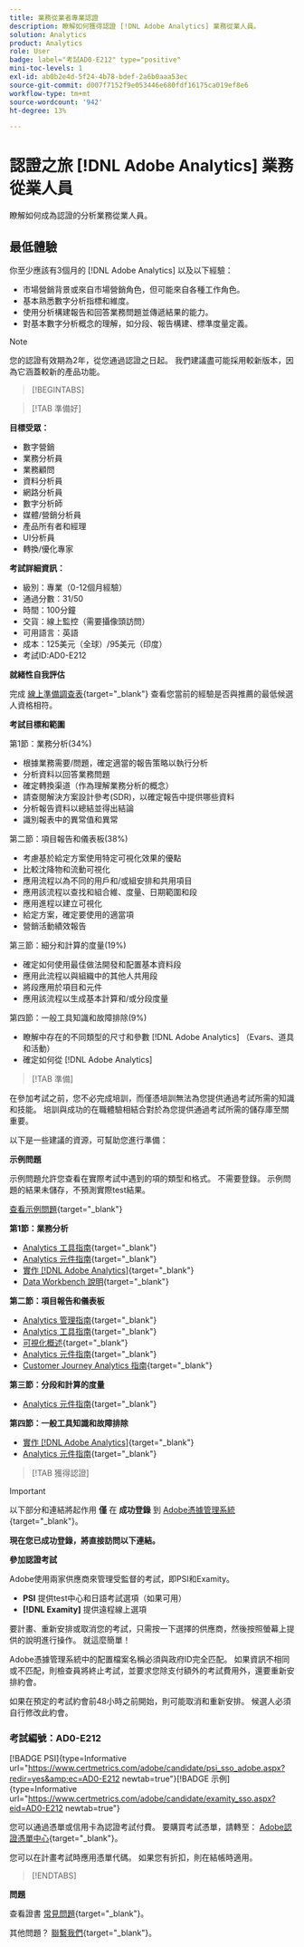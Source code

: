 ```yaml
---
title: 業務從業者專業認證
description: 瞭解如何獲得認證 [!DNL Adobe Analytics] 業務從業人員。
solution: Analytics
product: Analytics
role: User
badge: label="考試AD0-E212" type="positive"
mini-toc-levels: 1
exl-id: ab0b2e4d-5f24-4b78-bdef-2a6b0aaa53ec
source-git-commit: d007f7152f9e053446e680fdf16175ca019ef8e6
workflow-type: tm+mt
source-wordcount: '942'
ht-degree: 13%

---
```


# 認證之旅 [!DNL Adobe Analytics] 業務從業人員

瞭解如何成為認證的分析業務從業人員。

## 最低體驗

你至少應該有3個月的 [!DNL Adobe Analytics] 以及以下經驗：

* 市場營銷背景或來自市場營銷角色，但可能來自各種工作角色。
* 基本熟悉數字分析指標和維度。
* 使用分析構建報告和回答業務問題並傳遞結果的能力。
* 對基本數字分析概念的理解，如分段、報告構建、標準度量定義。

>[!NOTE]
>
>您的認證有效期為2年，從您通過認證之日起。 我們建議盡可能採用較新版本，因為它涵蓋較新的產品功能。

>[!BEGINTABS]

>[!TAB 準備好]

**目標受眾：**

* 數字營銷
* 業務分析員
* 業務顧問
* 資料分析員
* 網路分析員
* 數字分析師
* 媒體/營銷分析員
* 產品所有者和經理
* UI分析員
* 轉換/優化專家

**考試詳細資訊：**

* 級別：專業（0-12個月經驗）
* 通過分數：31/50
* 時間：100分鐘
* 交貨：線上監控（需要攝像頭訪問）
* 可用語言：英語
* 成本：125美元（全球）/95美元（印度）
* 考試ID:AD0-E212

**就緒性自我評估**

完成 [線上準備調查表](https://scorpion.caveon.com/launchpad/ad-q-e129-readiness-questionnaire-for-adobe-aem-assets-developer-professional-exam-copy-w9tako/ad-q-e212-readiness-questionnaire-for-adobe-analytics-business-practitioner-professional-exam){target="_blank"} 查看您當前的經驗是否與推薦的最低候選人資格相符。

**考試目標和範圍**

第1節：業務分析(34%)

* 根據業務需要/問題，確定適當的報告策略以執行分析
* 分析資料以回答業務問題
* 確定轉換渠道（作為理解業務分析的概念）
* 請查閱解決方案設計參考(SDR)，以確定報告中提供哪些資料
* 分析報告資料以總結並得出結論
* 識別報表中的異常值和異常

第二節：項目報告和儀表板(38%)

* 考慮基於給定方案使用特定可視化效果的優點
* 比較沈降物和流動可視化
* 應用流程以為不同的用戶和/或組安排和共用項目
* 應用該流程以查找和組合維、度量、日期範圍和段
* 應用進程以建立可視化
* 給定方案，確定要使用的適當項
* 營銷活動績效報告

第三節：細分和計算的度量(19%)

* 確定如何使用最佳做法開發和配置基本資料段
* 應用此流程以與組織中的其他人共用段
* 將段應用於項目和元件
* 應用該流程以生成基本計算和/或分段度量

第四節：一般工具知識和故障排除(9%)

* 瞭解中存在的不同類型的尺寸和參數 [!DNL Adobe Analytics] （Evars、道具和活動）
* 確定如何從 [!DNL Adobe Analytics]

>[!TAB 準備]

在參加考試之前，您不必完成培訓，而僅憑培訓無法為您提供通過考試所需的知識和技能。 培訓與成功的在職體驗相結合對於為您提供通過考試所需的儲存庫至關重要。

以下是一些建議的資源，可幫助您進行準備：

**示例問題**

示例問題允許您查看在實際考試中遇到的項的類型和格式。 不需要登錄。 示例問題的結果未儲存，不預測實際test結果。

[查看示例問題](https://scorpion.caveon.com/launchpad/ad0-e212-adobe-analytics-business-practitioner-professional-copy-th4xdu){target="_blank"}

**第1節：業務分析**

* [Analytics 工具指南](https://experienceleague.adobe.com/docs/analytics/analyze/home.html?lang=zh-Hant){target="_blank"}
* [Analytics 元件指南](https://experienceleague.adobe.com/docs/analytics/components/home.html?lang=en){target="_blank"}
* [實作 [!DNL Adobe Analytics]](https://experienceleague.adobe.com/docs/analytics/implementation/home.html?lang=en){target="_blank"}
* [Data Workbench 說明](https://experienceleague.adobe.com/docs/data-workbench/using/home.html?lang=en){target="_blank"}

**第二節：項目報告和儀表板**

* [Analytics 管理指南](https://experienceleague.adobe.com/docs/analytics/admin/home.html?lang=zh-Hant){target="_blank"}
* [Analytics 工具指南](https://experienceleague.adobe.com/docs/analytics/analyze/home.html?lang=zh-Hant){target="_blank"}
* [可視化概述](https://experienceleague.adobe.com/docs/analytics/analyze/analysis-workspace/visualizations/freeform-analysis-visualizations.html?lang=zh-Hant#quick-viz){target="_blank"}
* [Analytics 元件指南](https://experienceleague.adobe.com/docs/analytics/components/home.html?lang=en){target="_blank"}
* [Customer Journey Analytics 指南](https://experienceleague.adobe.com/docs/analytics-platform/using/cja-landing.html?lang=zh-Hant){target="_blank"}

**第三節：分段和計算的度量**

* [Analytics 元件指南](https://experienceleague.adobe.com/docs/analytics/components/home.html?lang=en){target="_blank"}

**第四節：一般工具知識和故障排除**

* [實作 [!DNL Adobe Analytics]](https://experienceleague.adobe.com/docs/analytics/implementation/home.html?lang=en){target="_blank"}
* [Analytics 元件指南](https://experienceleague.adobe.com/docs/analytics/components/home.html?lang=en){target="_blank"}

>[!TAB 獲得認證]

>[!IMPORTANT]
>
>以下部分和連結將起作用 **僅**  在 **成功登錄** 到 [Adobe憑據管理系統](http://www.certmetrics.com/adobe){target="_blank"}。


**現在您已成功登錄，將直接訪問以下連結。**

**參加認證考試**

Adobe使用兩家供應商來管理受監督的考試，即PSI和Examity。

* **PSI** 提供test中心和日語考試選項（如果可用）
* **[!DNL Examity]** 提供遠程線上選項

要計畫、重新安排或取消您的考試，只需按一下選擇的供應商，然後按照螢幕上提供的說明進行操作。 就這麼簡單！

Adobe憑據管理系統中的配置檔案名稱必須與政府ID完全匹配。 如果資訊不相同或不匹配，則檢查員將終止考試，並要求您除支付額外的考試費用外，還要重新安排約會。

如果在預定的考試約會前48小時之前開始，則可能取消和重新安排。 候選人必須自行修改此約會。

### 考試編號：AD0-E212

[!BADGE PSI]{type=Informative url="https://www.certmetrics.com/adobe/candidate/psi_sso_adobe.aspx?redir=yes&amp;ec=AD0-E212 newtab=true"}[!BADGE 示例]{type=Informative url="https://www.certmetrics.com/adobe/candidate/examity_sso.aspx?eid=AD0-E212 newtab=true"}

您可以通過憑單或信用卡為認證考試付費。 要購買考試憑單，請轉至： [Adobe認證憑單中心](https://market.xvoucher.com/adobe/global){target="_blank"}。

您可以在計畫考試時應用憑單代碼。 如果您有折扣，則在結帳時適用。

>[!ENDTABS]

**問題**

查看證書 [常見問題](https://experienceleague.adobe.com/docs/certification/certification/faq.html?lang=en){target="_blank"}。

其他問題？ [聯繫我們](mailto:certif@adobe.com){target="_blank"}。
